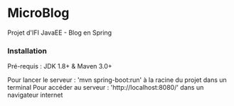# MicroBlog
Projet d'IFI JavaEE - Blog en Spring

### Installation

Pré-requis : JDK 1.8+ & Maven 3.0+

Pour lancer le serveur : 'mvn spring-boot:run' à la racine du projet dans un terminal
Pour accéder au serveur : 'http://localhost:8080/' dans un navigateur internet
